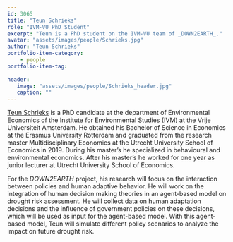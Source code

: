 ```yaml
---
id: 3065
title: "Teun Schrieks"
role: "IVM-VU PhD Student"
excerpt: "Teun is a PhD student on the IVM-VU team of _DOWN2EARTH_."
avatar: "assets/images/people/Schrieks.jpg"
author: "Teun Schrieks"
portfolio-item-category:
    - people
portfolio-item-tag:
    
header:
   image: "assets/images/people/Schrieks_header.jpg"
   caption: ""
---
```


[Teun Schrieks](https://research.vu.nl/en/persons/teun-schrieks) is a PhD candidate at the department of Environmental Economics of the Institute for Environmental Studies (IVM) at the Vrije Universiteit Amsterdam. He obtained his Bachelor of Science in Economics at the Erasmus University Rotterdam and graduated from the research master Multidisciplinary Economics at the Utrecht University School of Economics in 2019. During his master’s he specialized in behavioural and environmental economics. After his master’s he worked for one year as junior lecturer at Utrecht University School of Economics.

 

For the _DOWN2EARTH_ project, his research will focus on the interaction between policies and human adaptive behavior. He will work on the integration of human decision making theories in an agent-based model on drought risk assessment. He will collect data on human adaptation decisions and the influence of government policies on these decisions, which will be used as input for the agent-based model. With this agent-based model, Teun will simulate different policy scenarios to analyze the impact on future drought risk. 

